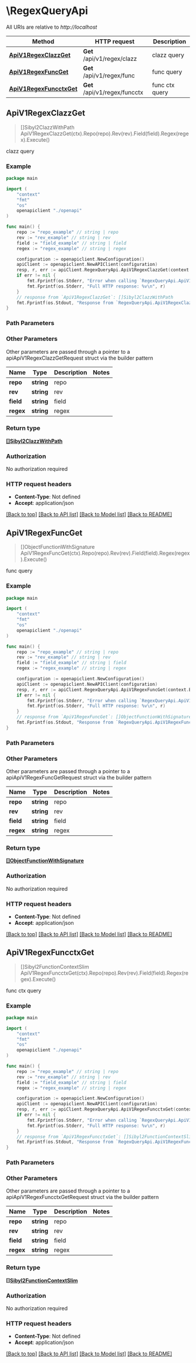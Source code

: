 # \RegexQueryApi

All URIs are relative to *http://localhost*

Method | HTTP request | Description
------------- | ------------- | -------------
[**ApiV1RegexClazzGet**](RegexQueryApi.md#ApiV1RegexClazzGet) | **Get** /api/v1/regex/clazz | clazz query
[**ApiV1RegexFuncGet**](RegexQueryApi.md#ApiV1RegexFuncGet) | **Get** /api/v1/regex/func | func query
[**ApiV1RegexFuncctxGet**](RegexQueryApi.md#ApiV1RegexFuncctxGet) | **Get** /api/v1/regex/funcctx | func ctx query



## ApiV1RegexClazzGet

> []Sibyl2ClazzWithPath ApiV1RegexClazzGet(ctx).Repo(repo).Rev(rev).Field(field).Regex(regex).Execute()

clazz query

### Example

```go
package main

import (
    "context"
    "fmt"
    "os"
    openapiclient "./openapi"
)

func main() {
    repo := "repo_example" // string | repo
    rev := "rev_example" // string | rev
    field := "field_example" // string | field
    regex := "regex_example" // string | regex

    configuration := openapiclient.NewConfiguration()
    apiClient := openapiclient.NewAPIClient(configuration)
    resp, r, err := apiClient.RegexQueryApi.ApiV1RegexClazzGet(context.Background()).Repo(repo).Rev(rev).Field(field).Regex(regex).Execute()
    if err != nil {
        fmt.Fprintf(os.Stderr, "Error when calling `RegexQueryApi.ApiV1RegexClazzGet``: %v\n", err)
        fmt.Fprintf(os.Stderr, "Full HTTP response: %v\n", r)
    }
    // response from `ApiV1RegexClazzGet`: []Sibyl2ClazzWithPath
    fmt.Fprintf(os.Stdout, "Response from `RegexQueryApi.ApiV1RegexClazzGet`: %v\n", resp)
}
```

### Path Parameters



### Other Parameters

Other parameters are passed through a pointer to a apiApiV1RegexClazzGetRequest struct via the builder pattern


Name | Type | Description  | Notes
------------- | ------------- | ------------- | -------------
 **repo** | **string** | repo | 
 **rev** | **string** | rev | 
 **field** | **string** | field | 
 **regex** | **string** | regex | 

### Return type

[**[]Sibyl2ClazzWithPath**](Sibyl2ClazzWithPath.md)

### Authorization

No authorization required

### HTTP request headers

- **Content-Type**: Not defined
- **Accept**: application/json

[[Back to top]](#) [[Back to API list]](../README.md#documentation-for-api-endpoints)
[[Back to Model list]](../README.md#documentation-for-models)
[[Back to README]](../README.md)


## ApiV1RegexFuncGet

> []ObjectFunctionWithSignature ApiV1RegexFuncGet(ctx).Repo(repo).Rev(rev).Field(field).Regex(regex).Execute()

func query

### Example

```go
package main

import (
    "context"
    "fmt"
    "os"
    openapiclient "./openapi"
)

func main() {
    repo := "repo_example" // string | repo
    rev := "rev_example" // string | rev
    field := "field_example" // string | field
    regex := "regex_example" // string | regex

    configuration := openapiclient.NewConfiguration()
    apiClient := openapiclient.NewAPIClient(configuration)
    resp, r, err := apiClient.RegexQueryApi.ApiV1RegexFuncGet(context.Background()).Repo(repo).Rev(rev).Field(field).Regex(regex).Execute()
    if err != nil {
        fmt.Fprintf(os.Stderr, "Error when calling `RegexQueryApi.ApiV1RegexFuncGet``: %v\n", err)
        fmt.Fprintf(os.Stderr, "Full HTTP response: %v\n", r)
    }
    // response from `ApiV1RegexFuncGet`: []ObjectFunctionWithSignature
    fmt.Fprintf(os.Stdout, "Response from `RegexQueryApi.ApiV1RegexFuncGet`: %v\n", resp)
}
```

### Path Parameters



### Other Parameters

Other parameters are passed through a pointer to a apiApiV1RegexFuncGetRequest struct via the builder pattern


Name | Type | Description  | Notes
------------- | ------------- | ------------- | -------------
 **repo** | **string** | repo | 
 **rev** | **string** | rev | 
 **field** | **string** | field | 
 **regex** | **string** | regex | 

### Return type

[**[]ObjectFunctionWithSignature**](ObjectFunctionWithSignature.md)

### Authorization

No authorization required

### HTTP request headers

- **Content-Type**: Not defined
- **Accept**: application/json

[[Back to top]](#) [[Back to API list]](../README.md#documentation-for-api-endpoints)
[[Back to Model list]](../README.md#documentation-for-models)
[[Back to README]](../README.md)


## ApiV1RegexFuncctxGet

> []Sibyl2FunctionContextSlim ApiV1RegexFuncctxGet(ctx).Repo(repo).Rev(rev).Field(field).Regex(regex).Execute()

func ctx query

### Example

```go
package main

import (
    "context"
    "fmt"
    "os"
    openapiclient "./openapi"
)

func main() {
    repo := "repo_example" // string | repo
    rev := "rev_example" // string | rev
    field := "field_example" // string | field
    regex := "regex_example" // string | regex

    configuration := openapiclient.NewConfiguration()
    apiClient := openapiclient.NewAPIClient(configuration)
    resp, r, err := apiClient.RegexQueryApi.ApiV1RegexFuncctxGet(context.Background()).Repo(repo).Rev(rev).Field(field).Regex(regex).Execute()
    if err != nil {
        fmt.Fprintf(os.Stderr, "Error when calling `RegexQueryApi.ApiV1RegexFuncctxGet``: %v\n", err)
        fmt.Fprintf(os.Stderr, "Full HTTP response: %v\n", r)
    }
    // response from `ApiV1RegexFuncctxGet`: []Sibyl2FunctionContextSlim
    fmt.Fprintf(os.Stdout, "Response from `RegexQueryApi.ApiV1RegexFuncctxGet`: %v\n", resp)
}
```

### Path Parameters



### Other Parameters

Other parameters are passed through a pointer to a apiApiV1RegexFuncctxGetRequest struct via the builder pattern


Name | Type | Description  | Notes
------------- | ------------- | ------------- | -------------
 **repo** | **string** | repo | 
 **rev** | **string** | rev | 
 **field** | **string** | field | 
 **regex** | **string** | regex | 

### Return type

[**[]Sibyl2FunctionContextSlim**](Sibyl2FunctionContextSlim.md)

### Authorization

No authorization required

### HTTP request headers

- **Content-Type**: Not defined
- **Accept**: application/json

[[Back to top]](#) [[Back to API list]](../README.md#documentation-for-api-endpoints)
[[Back to Model list]](../README.md#documentation-for-models)
[[Back to README]](../README.md)

